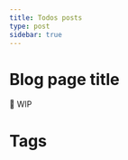 ```yaml
---
title: Todos posts
type: post 
sidebar: true
---
```

# Blog page title

🚧 WIP



<script>
export default {
  mounted () {
    const current = document.querySelectorAll('.sidebar-links .sidebar-heading.open span')
    if( current.length == 0 || new Date().getFullYear() != current[0].innerText ){
        document.querySelectorAll('.sidebar-links li:nth-child(2) span')[0].click()
    }
  }
}
</script>


# Tags
<Tags/>